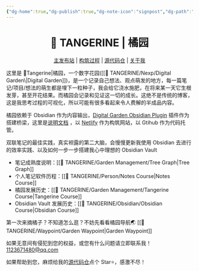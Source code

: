 ```yaml
---
{"dg-home":true,"dg-publish":true,"dg-note-icon":"signpost","dg-path":"TANGERINE.md","permalink":"/TANGERINE/","tags":["gardenEntry"],"dgPassFrontmatter":true,"noteIcon":"signpost","created":"2024-10-28T13:02:15.886+08:00","updated":"2024-11-02T21:17:19.964+08:00"}
---
```


<h1 align="center">🍊 TANGERINE | 橘园</h1>
<p align="center">
	<a href="https://ccdg.netlify.app/">主发布站</a> |
	<a href="https://ccdg.netlify.app/%F0%9F%8D%8A%20tangerine/garden%20management/construction%20process/">构筑过程</a> |
	<a href="https://github.com/1123671480/Cheng-s-DigitalGarden">源代码仓</a> |
	<a href="https://ccdg.netlify.app/%F0%9F%8D%8A%20tangerine/person/about%20me/">关于我</a>
</p>
这里是 🍊Tangerine|橘园，一个数字花园([[🍊 TANGERINE/Nexp/Digital Garden\|Digital Garden]])，是一个记录自己想法、观点萌发的地方，每一篇笔记/项目/想法的萌生都是埋下一粒种子，我会给它浇水施肥，在将来某一天它生根发芽，甚至开花结果。而橘园会记录和见证这一切的成长。这绝不是传统的博客，这是我思考过程的可视化，所以可能有很多看起来令人费解的半成品内容。

橘园依赖于 Obsidian 作为内容输出，[Digital Garden Obsidian Plugin](https://github.com/oleeskild/Obsidian-Digital-Garden) 插件作为搭建桥梁，这里是[说明文档](https://dg-docs.ole.dev/) ，以 [Netlify](https://app.netlify.com/) 作为构筑网站，以 Gtihub 作为代码托管。

双联笔记的最佳实践，真实袒露的第二大脑，会慢慢更新我使用 Obsidian 去进行的效率实践、以及如何一步一步搭建我心中理想的 Obsidian Vault

- 笔记成熟度说明：[[🍊 TANGERINE/Garden Management/Tree Graph\|Tree Graph]]
- 个人笔记软件历程：[[🍊 TANGERINE/Person/Notes Course\|Notes Course]]
- 橘园发展历史：[[🍊 TANGERINE/Garden Management/Tangerine Course\|Tangerine Course]]
- Obsidian Vault 发展历史：[[🍊 TANGERINE/Obsidian/Obsidian Course\|Obsidian Course]]

第一次来摘橘子？不知道怎么逛？不妨先看看橘园导航🌏 [[🍊 TANGERINE/Waypoint/Garden Waypoint\|Garden Waypoint]]

如果无意间有侵犯到您的权益，或您有什么问题请立即联系我！ 1123671480@qq.com

如果帮助到您，麻烦给我的[源代码仓](https://github.com/1123671480/Cheng-s-DigitalGarden)点个 Star⭐，感激不尽！